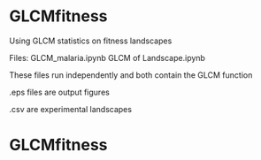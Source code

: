 # GLCMfitness
Using GLCM statistics on fitness landscapes

Files:
GLCM_malaria.ipynb
GLCM of Landscape.ipynb



These files run independently and both contain the GLCM function

.eps files are output figures

.csv are experimental landscapes
# GLCMfitness
